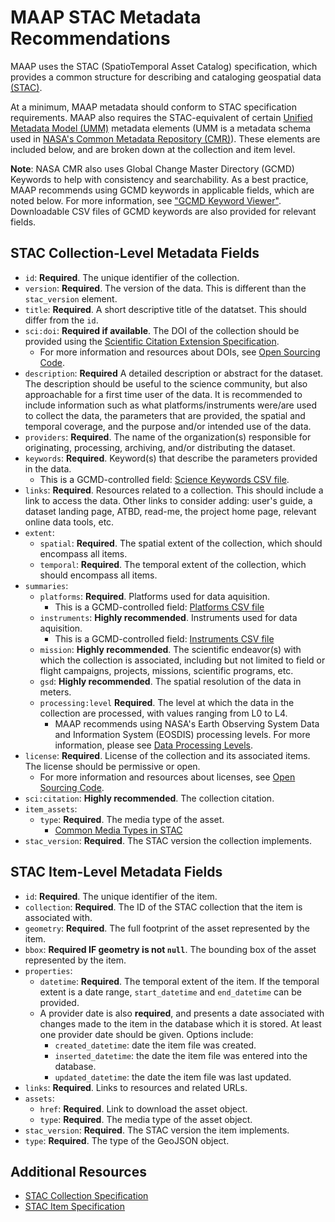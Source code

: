 # MAAP STAC Metadata Recommendations
MAAP uses the STAC (SpatioTemporal Asset Catalog) specification, which provides a common structure for describing and cataloging geospatial data [(STAC)](https://stacspec.org/en).

At a minimum, MAAP metadata should conform to STAC specification requirements. MAAP also requires the STAC-equivalent of certain [Unified Metadata Model (UMM)](https://www.earthdata.nasa.gov/about/esdis/eosdis/cmr/umm) metadata elements (UMM is a metadata schema used in [NASA's Common Metadata Repository (CMR)](https://www.earthdata.nasa.gov/about/esdis/eosdis/cmr)). These elements are included below, and are broken down at the collection and item level.

**Note**: NASA CMR also uses Global Change Master Directory (GCMD) Keywords to help with consistency and searchability. As a best practice, MAAP recommends using GCMD keywords in applicable fields, which are noted below. For more information, see ["GCMD Keyword Viewer"](https://www.earthdata.nasa.gov/data/tools/idn/gcmd-keyword-viewer). Downloadable CSV files of GCMD keywords are also provided for relevant fields. 

## STAC Collection-Level Metadata Fields
- `id`: **Required**. The unique identifier of the collection.
- `version`: **Required**. The version of the data. This is different than the `stac_version` element. 
- `title`: **Required**. A short descriptive title of the datatset. This should differ from the `id`.
- `sci:doi`: **Required if available**. The DOI of the collection should be provided using the [Scientific Citation Extension Specification](https://github.com/stac-extensions/scientific/tree/main). 
  - For more information and resources about DOIs, see [Open Sourcing Code](../../science/oss_documentation/doi_and_licensing.ipynb).  
- `description`: **Required** A detailed description or abstract for the dataset. The description should be useful to the science community, but also approachable for a first time user of the data. It is recommended to include information such as what platforms/instruments were/are used to collect the data, the parameters that are provided, the spatial and temporal coverage, and the purpose and/or intended use of the data.
- `providers`: **Required**. The name of the organization(s) responsible for originating, processing, archiving, and/or distributing the dataset.
- `keywords`: **Required**. Keyword(s) that describe the parameters provided in the data.
  - This is a GCMD-controlled field: [Science Keywords CSV file](https://gcmd.earthdata.nasa.gov/kms/concepts/concept_scheme/sciencekeywords/?format=csv).
- `links`: **Required**. Resources related to a collection. This should include a link to access the data. Other links to consider adding: user's guide, a dataset landing page, ATBD, read-me, the project home page, relevant online data tools, etc. 
- `extent`:
  - `spatial`: **Required**. The spatial extent of the collection, which should encompass all items.
  - `temporal`: **Required**. The temporal extent of the collection, which should encompass all items.
- `summaries`:
  - `platforms`: **Required**. Platforms used for data aquisition.
    - This is a GCMD-controlled field: [Platforms CSV file](https://gcmd.earthdata.nasa.gov/kms/concepts/concept_scheme/platforms?format=csv)
  - `instruments`: **Highly recommended**. Instruments used for data aquisition.
    - This is a GCMD-controlled field: [Instruments CSV file](https://gcmd.earthdata.nasa.gov/kms/concepts/concept_scheme/instruments/?format=csv)
  - `mission`: **Highly recommended**. The scientific endeavor(s) with which the collection is associated, including but not limited to field or flight campaigns, projects, missions, scientific programs, etc.
  - `gsd`: **Highly recommended**. The spatial resolution of the data in meters. 
  - `processing:level` **Required**. The level at which the data in the collection are processed, with values ranging from L0 to L4. 
    - MAAP recommends using NASA's Earth Observing System Data and Information System (EOSDIS) processing levels. For more information, please see [Data Processing Levels](https://www.earthdata.nasa.gov/learn/earth-observation-data-basics/data-processing-levels).
- `license`: **Required**. License of the collection and its associated items. The license should be permissive or open. 
  - For more information and resources about licenses, see [Open Sourcing Code](../../science/oss_documentation/doi_and_licensing.ipynb).  
- `sci:citation`: **Highly recommended**. The collection citation.
- `item_assets`:
  - `type`: **Required**. The media type of the asset.
    - [Common Media Types in STAC](https://github.com/radiantearth/stac-spec/blob/master/best-practices.md#common-media-types-in-stac) 
- `stac_version`: **Required**. The STAC version the collection implements.

## STAC Item-Level Metadata Fields
- `id`: **Required**. The unique identifier of the item.
- `collection`: **Required**. The ID of the STAC collection that the item is associated with.
- `geometry`: **Required**. The full footprint of the asset represented by the item.
- `bbox`: **Required IF geometry is not `null`**. The bounding box of the asset represented by the item.
- `properties`:
  - `datetime`: **Required**. The temporal extent of the item. If the temporal extent is a date range, `start_datetime` and `end_datetime` can be provided.
  - A provider date is also **required**, and presents a date associated with changes made to the item in the database which it is stored. At least one provider date should be given. Options include: 
    - `created_datetime`: date the item file was created. 
    - `inserted_datetime`: the date the item file was entered into the database.
    - `updated_datetime`: the date the item file was last updated.
- `links`: **Required**. Links to resources and related URLs.
- `assets`: 
  - `href`: **Required**. Link to download the asset object.
  - `type`: **Required**. The media type of the asset object. 
- `stac_version`: **Required**. The STAC version the item implements. 
- `type`: **Required**. The type of the GeoJSON object.


## Additional Resources
- [STAC Collection Specification](https://github.com/radiantearth/stac-spec/blob/master/collection-spec/collection-spec.md) 
- [STAC Item Specification]()